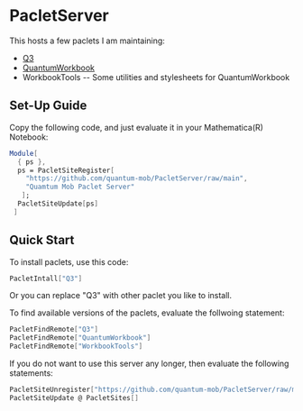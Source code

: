 # PacletServer

This hosts a few paclets I am maintaining:
- [Q3](https://github.com/quantum-mob/Q3App)
- [QuantumWorkbook](https://github.com/quantum-mob/QuantumWorkbook)
- WorkbookTools -- Some utilities and stylesheets for QuantumWorkbook


## Set-Up Guide

Copy the following code, and just evaluate it in your Mathematica(R) Notebook:

```Mathematica
Module[
  { ps },
  ps = PacletSiteRegister[
    "https://github.com/quantum-mob/PacletServer/raw/main",
    "Quamtum Mob Paclet Server"
   ];
  PacletSiteUpdate[ps]
 ]
```

## Quick Start

To install paclets, use this code:

```Mathematica
PacletIntall["Q3"]
```
Or you can replace "Q3" with other paclet you like to install.

To find available versions of the paclets, evaluate the follwoing statement:

```Mathematica
PacletFindRemote["Q3"]
PacletFindRemote["QuantumWorkbook"]
PacletFindRemote["WorkbookTools"]
```

If you do not want to use this server any longer, then evaluate the following statements:

```Mathematica
PacletSiteUnregister["https://github.com/quantum-mob/PacletServer/raw/main"]
PacletSiteUpdate @ PacletSites[]
```
